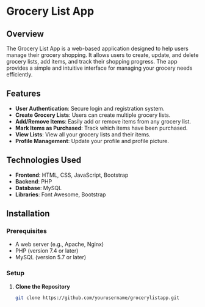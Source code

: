 # Grocery List App

## Overview

The Grocery List App is a web-based application designed to help users manage their grocery shopping. It allows users to create, update, and delete grocery lists, add items, and track their shopping progress. The app provides a simple and intuitive interface for managing your grocery needs efficiently.

## Features

- **User Authentication**: Secure login and registration system.
- **Create Grocery Lists**: Users can create multiple grocery lists.
- **Add/Remove Items**: Easily add or remove items from any grocery list.
- **Mark Items as Purchased**: Track which items have been purchased.
- **View Lists**: View all your grocery lists and their items.
- **Profile Management**: Update your profile and profile picture.

## Technologies Used

- **Frontend**: HTML, CSS, JavaScript, Bootstrap
- **Backend**: PHP
- **Database**: MySQL
- **Libraries**: Font Awesome, Bootstrap

## Installation

### Prerequisites

- A web server (e.g., Apache, Nginx)
- PHP (version 7.4 or later)
- MySQL (version 5.7 or later)

### Setup

1. **Clone the Repository**

   ```bash
   git clone https://github.com/yourusername/grocerylistapp.git
